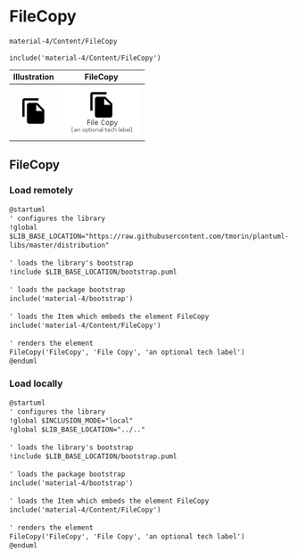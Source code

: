 # FileCopy


```text
material-4/Content/FileCopy
```

```text
include('material-4/Content/FileCopy')
```



| Illustration | FileCopy |
| :---: | :---: |
| ![illustration for Illustration](../../material-4/Content/FileCopy.png) | ![illustration for FileCopy](../../material-4/Content/FileCopy.Local.png) |




## FileCopy

### Load remotely
```plantuml
@startuml
' configures the library
!global $LIB_BASE_LOCATION="https://raw.githubusercontent.com/tmorin/plantuml-libs/master/distribution"

' loads the library's bootstrap
!include $LIB_BASE_LOCATION/bootstrap.puml

' loads the package bootstrap
include('material-4/bootstrap')

' loads the Item which embeds the element FileCopy
include('material-4/Content/FileCopy')

' renders the element
FileCopy('FileCopy', 'File Copy', 'an optional tech label')
@enduml
```

### Load locally
```plantuml
@startuml
' configures the library
!global $INCLUSION_MODE="local"
!global $LIB_BASE_LOCATION="../.."

' loads the library's bootstrap
!include $LIB_BASE_LOCATION/bootstrap.puml

' loads the package bootstrap
include('material-4/bootstrap')

' loads the Item which embeds the element FileCopy
include('material-4/Content/FileCopy')

' renders the element
FileCopy('FileCopy', 'File Copy', 'an optional tech label')
@enduml
```

